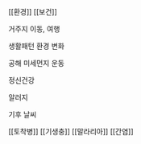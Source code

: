 [[환경]] [[보건]]

거주지 이동, 여행

생활패턴 환경 변화

공해 미세먼지 운동

정신건강

알러지

기후 날씨

[[토착병]] [[기생충]] [[말라리아]] [[간염]]

